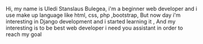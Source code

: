 Hi, my name is Uledi Stanslaus Bulegea, i'm a beginner web developer and i use make up language like html, css, php ,bootstrap,
But now day i'm interesting in Django development and i started learning it , And my interesting is to be best web developer i need you assistant in order to reach my goal
